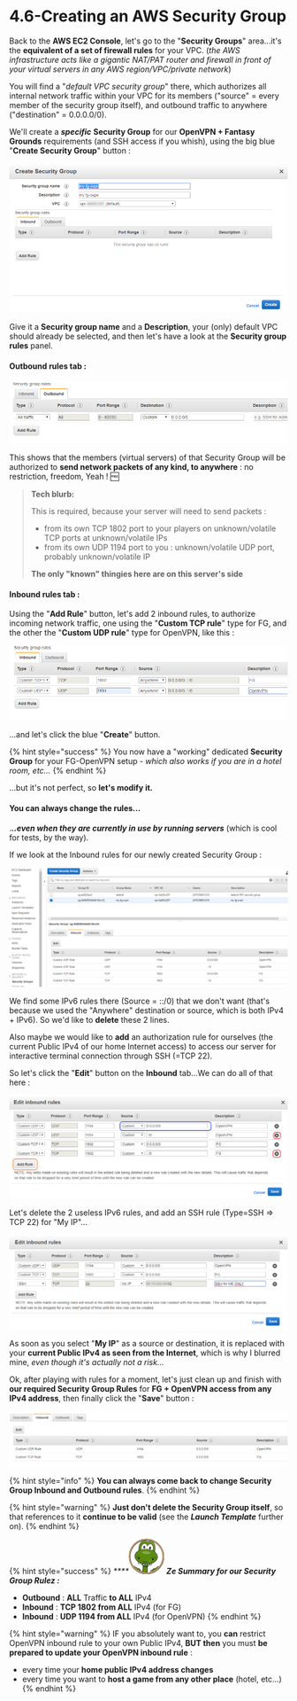 # 4.6-Creating an AWS Security Group

Back to the **AWS EC2 Console**, let's go to the "**Security Groups**" area...it's the **equivalent of a set of firewall rules** for your VPC. \(_the AWS infrastructure acts like a gigantic NAT/PAT router and firewall in front of your virtual servers in any AWS region/VPC/private network_\)

You will find a "_default VPC security group_" there, which authorizes all internal network traffic within your VPC for its members \("source" = every member of the security group itself\), and outbound traffic to anywhere \("destination" = 0.0.0.0/0\).

We'll create a _**specific**_ **Security Group** for our **OpenVPN + Fantasy Grounds** requirements \(and SSH access if you whish\), using the big blue "**Create Security Group**" button :

![](../.gitbook/assets/image%20%2827%29.png)

Give it a **Security group name** and a **Description**, your \(only\) default VPC should already be selected, and then let's have a look at the **Security group rules** panel.



#### **Outbound rules** tab :

![Authorized Outbound traffic : All / Anywhere](../.gitbook/assets/image%20%2875%29.png)

This shows that the members \(virtual servers\) of that Security Group will be authorized to **send network packets of any kind, to anywhere** : no restriction, freedom, Yeah ! 🆓 

> **Tech blurb:**
>
> This is required, because your server will need to send packets :
>
> * from its own TCP 1802 port to your players on unknown/volatile TCP ports at unknown/volatile IPs
> * from its own UDP 1194 port to you : unknown/volatile UDP port, probably unknown/volatile IP
>
> **The only "known" thingies here are on this server's side**



#### Inbound rules tab :

Using the "**Add Rule**" button, let's add 2 inbound rules, to authorize incoming network traffic, one using the "**Custom TCP rule**" type for FG, and the other the "**Custom UDP rule**" type for OpenVPN, like this :

![](../.gitbook/assets/image%20%2846%29.png)

...and let's click the blue "**Create**" button.

{% hint style="success" %}
You now have a "working" dedicated **Security Group** for your FG-OpenVPN setup - _which also works if you are in a hotel room, etc..._
{% endhint %}

...but it's not perfect, so **let's modify it.**



#### You can always change the rules...

._**..even when they are currently in use by running servers**_ \(which is cool for tests, by the way\).

If we look at the Inbound rules for our newly created Security Group :

![](../.gitbook/assets/image%20%2868%29.png)

We find some IPv6 rules there \(Source = ::/0\) that we don't want \(that's because we used the "Anywhere" destination or source, which is both IPv4 + IPv6\). So we'd like to **delete** these 2 lines.

Also maybe we would like to **add** an authorization rule for ourselves \(the current Public IPv4 of our home Internet access\) to access our server for interactive terminal connection through SSH \(=TCP 22\).

So let's click the "**Edit**" button on the **Inbound** tab...We can do all of that here :

![Red: delete rule, Orange : add rule, Blue : change some details](../.gitbook/assets/image%20%2880%29.png)

Let's delete the 2 useless IPv6 rules, and add an SSH rule \(Type=SSH =&gt; TCP 22\) for "My IP"...

![](../.gitbook/assets/image%20%2848%29.png)

As soon as you select "**My IP**" as a source or destination, it is replaced with your **current Public IPv4 as seen from the Internet**, which is why I blurred mine, _even though it's actually not a risk..._

Ok, after playing with rules for a moment, let's just clean up and finish with **our required Security Group Rules** for **FG + OpenVPN access from any IPv4 address**, then finally click the "**Save**" button :

![Our required S.G. rules for FG + OpenVPN from any IPv4](../.gitbook/assets/image%20%2831%29.png)

{% hint style="info" %}
**You can always come back to change Security Group Inbound and Outbound rules**.
{% endhint %}

{% hint style="warning" %}
**Just don't delete the Security Group itself**, so that references to it **continue to be valid** \(see the _**Launch Template**_ further on\).
{% endhint %}

{% hint style="success" %}
_\*\*\*\*_![](../.gitbook/assets/zeferby_dino_64%20%282%29.png) _**Ze Summary for our Security Group Rulez :**_

* **Outbound** : **ALL** Traffic **to ALL** IPv4
* **Inbound** : **TCP 1802 from ALL** IPv4 \(for FG\)
* **Inbound** : **UDP 1194 from ALL** IPv4 \(for OpenVPN\)
{% endhint %}

{% hint style="warning" %}
IF you absolutely want to, you **can** restrict OpenVPN inbound rule to your own Public IPv4, **BUT then** you must **be prepared to update your OpenVPN inbound rule** :

* every time your **home public IPv4 address changes**
* every time you want to **host a game from any other place** \(hotel, etc...\)
{% endhint %}




